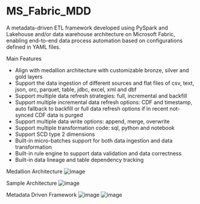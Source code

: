 # MS_Fabric_MDD
A metadata-driven ETL framework developed using PySpark and Lakehouse and/or data warehouse architecture on Microsoft Fabric, enabling end-to-end data process automation based on configurations defined in YAML files.

Main Features
- Align with medallion architecture with customizable bronze, silver and gold layers
- Support the data ingestion of different sources and flat files of csv, text, json, orc, parquet, table, jdbc, excel, xml and dbf
- Support multiple data refresh strategies: full, incremental and backfill
- Support multiple incremental data refresh options: CDF and timestamp, auto fallback to backfill or full data refresh options if in recent not-synced CDF data is purged
- Support multiple data write options: append, merge, overwrite
- Support multiple transformation code: sql, python and notebook
- Support SCD type 2 dimensions
- Built-in micro-batches support for both data ingestion and data transformation
- Built-in rule engine to support data validation and data correctness
- Built-in data lineage and table dependency tracking

Medallion Architecture
![image](https://github.com/user-attachments/assets/59efce49-118b-4f1f-b7ea-64b284535bf7)

Sample Architecture
![image](https://github.com/user-attachments/assets/6963fe35-e49d-4821-90f1-d92a172e4f67)

Metadata Driven Framework
![image](https://github.com/user-attachments/assets/b0839581-9cd8-438e-9a67-92bb2602e5bb)
![image](https://github.com/user-attachments/assets/0ffafe32-3550-483e-bb8f-25b7065b50b8)



